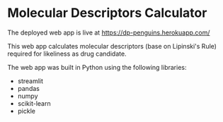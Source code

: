 # Molecular Descriptors Calculator

The deployed web app is live at https://dp-penguins.herokuapp.com/

This web app calculates molecular descriptors (base on Lipinski's Rule) required for likeliness as drug candidate.

The web app was built in Python using the following libraries:
* streamlit
* pandas
* numpy
* scikit-learn
* pickle
